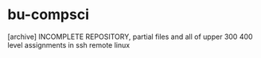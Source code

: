 # bu-compsci
[archive]
INCOMPLETE REPOSITORY,
partial files and all of upper 300 400 level assignments in ssh remote linux

